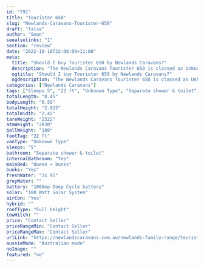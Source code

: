 ```yaml
---
id: "791"
title: "Tourister 650"
slug: "Newlands-Caravans-Tourister-650"
draft: "false"
author: "Sean"
seealsolinks: "1"
section: "review"
date: "2022-10-10T22:00:09+11:00"
meta:
  title: "Should I buy Tourister 650 by Newlands Caravans?"
  description: "The Newlands Caravans Tourister 650 is classed as Unknown Type, and sleeps 5 people. It is Australian made and comes in at 22 ft. It generally has Separate shower & toilet."
  ogtitle: "Should I buy Tourister 650 by Newlands Caravans?"
  ogdescription: "The Newlands Caravans Tourister 650 is classed as Unknown Type, and sleeps 5 people. It is Australian made and comes in at 22 ft. It generally has Separate shower & toilet."
categories: ["Newlands Caravans"]
tags: ["Sleeps 5", "22 ft", "Unknown Type", "Separate shower & toilet", "Full height", "Price Unknown"]
totalLength: "8.45"
bodyLength: "6.59"
totalHeight: "2.925"
totalWidth: "2.45"
tareWeight: "2322"
atmWeight: "2830"
ballWeight: "180"
footTag: "22 ft"
vanType: "Unknown Type"
sleeps: "5"
bathroom: "Separate shower & toilet"
internalBathroom: "Yes"
mainBed: "Queen + bunks"
bunks: "Yes"
freshWater: "2x 95"
greyWater: ""
battery: "100Amp Deep Cycle battery"
solar: "180 Watt Solar System"
airCon: "Yes"
hybrid: ""
roofType: "Full height"
towHitch: ""
price: "Contact Seller"
priceRangeMin: "Contact Seller"
priceRangeMax: "Contact Seller"
urlLink: "https://newlandscaravans.com.au/newlands-family-range/tourister-650/"
aussieMade: "Australian made"
noImage: ""
featured: "no"
---
```

